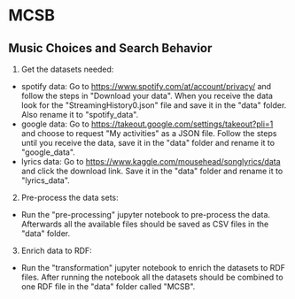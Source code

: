 # MCSB
## Music Choices and Search Behavior

1. Get the datasets needed:
  - spotify data: Go to https://www.spotify.com/at/account/privacy/ and follow the steps in "Download your data". When you receive the data look for the "StreamingHistory0.json" file and save it in the "data" folder. Also rename it to "spotify_data".
  - google data: Go to https://takeout.google.com/settings/takeout?pli=1 and choose to request "My activities" as a JSON file. Follow the steps until you receive the data, save it in the "data" folder and rename it to "google_data".
  - lyrics data: Go to https://www.kaggle.com/mousehead/songlyrics/data and click the download link. Save it in the "data" folder and rename it to "lyrics_data".

2. Pre-process the data sets:
  - Run the "pre-processing" jupyter notebook to pre-process the data. Afterwards all the available files should be saved as CSV files in the "data" folder.

3. Enrich data to RDF:
  - Run the "transformation" jupyter notebook to enrich the datasets to RDF files. After running the notebook all the datasets should be combined to one RDF file in the "data" folder called "MCSB".
